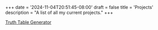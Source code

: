 +++
date = '2024-11-04T20:51:45-08:00'
draft = false
title = 'Projects'
description = "A list of all my current projects."
+++

[Truth Table Generator](/projects/truth-table)
